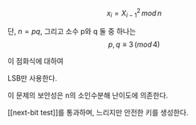 $$x_i = X_{i-1}^2 \,mod\, n$$

단,
$n = pq$,
그리고
소수 p와 q 둘 중 하나는
$$p , q \equiv 3\, (mod\, 4)$$

이 점화식에 대하여

LSB만 사용한다.

이 문제의 보안성은 n의 소인수분해 난이도에 의존한다.

[[next-bit test]]를 통과하며,
느리지만 안전한 키를 생성한다.